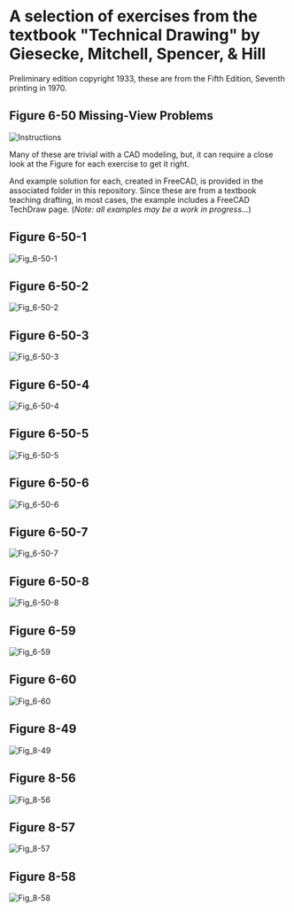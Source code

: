 # A selection of exercises from the textbook "Technical Drawing" by Giesecke, Mitchell, Spencer, & Hill

Preliminary edition copyright 1933, these are from the Fifth Edition, Seventh printing in 1970.

## Figure 6-50 Missing-View Problems
![Instructions](./Fig_6-50/Fig_6-50_Missing-View_Problems_Assignment.png)

Many of these are trivial with a CAD modeling, but, it can require a close look at the Figure for each exercise to get it right.

And example solution for each, created in FreeCAD, is provided in the associated folder in this repository. Since these are from a textbook teaching drafting, in most cases, the example includes a FreeCAD TechDraw page. (*Note: all examples may be a work in progress...*)

## Figure 6-50-1
![Fig_6-50-1](./Fig_6-50/Fig_6-50-1.png)
## Figure 6-50-2
![Fig_6-50-2](./Fig_6-50/Fig_6-50-2.png)
## Figure 6-50-3
![Fig_6-50-3](./Fig_6-50/Fig_6-50-3.png)
## Figure 6-50-4
![Fig_6-50-4](./Fig_6-50/Fig_6-50-4.png)
## Figure 6-50-5
![Fig_6-50-5](./Fig_6-50/Fig_6-50-5.png)
## Figure 6-50-6
![Fig_6-50-6](./Fig_6-50/Fig_6-50-6.png)
## Figure 6-50-7
![Fig_6-50-7](./Fig_6-50/Fig_6-50-7.png)
## Figure 6-50-8
![Fig_6-50-8](./Fig_6-50/Fig_6-50-8.png)
## Figure 6-59
![Fig_6-59](./Fig_6-59/Fig_6-59.png)
## Figure 6-60
![Fig_6-60](./Fig_6-60/Fig_6-60.jpg)
## Figure 8-49
![Fig_8-49](./Fig_8-49/Fig_8-49.png)
## Figure 8-56
![Fig_8-56](./Fig_8-56/Fig_8-56.png)
## Figure 8-57
![Fig_8-57](./Fig_8-57/Fig_8-57.png)
## Figure 8-58
![Fig_8-58](./Fig_8-58/Fig_8-58.png)

